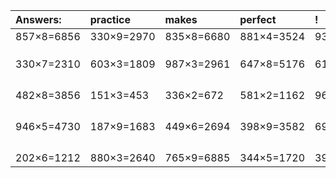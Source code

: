 | Answers: | practice | makes | perfect | ! |
| :--- | :--- | :--- | :--- | :--- |
| 857×8=6856 | 330×9=2970 | 835×8=6680 | 881×4=3524 | 934×7=6538 | 
|   |   |   |   |   | 
|   |   |   |   |   | 
|   |   |   |   |   | 
| 330×7=2310 | 603×3=1809 | 987×3=2961 | 647×8=5176 | 612×8=4896 | 
|   |   |   |   |   | 
|   |   |   |   |   | 
|   |   |   |   |   | 
|   |   |   |   |   | 
| 482×8=3856 | 151×3=453 | 336×2=672 | 581×2=1162 | 969×8=7752 | 
|   |   |   |   |   | 
|   |   |   |   |   | 
|   |   |   |   |   | 
|   |   |   |   |   | 
| 946×5=4730 | 187×9=1683 | 449×6=2694 | 398×9=3582 | 691×4=2764 | 
|   |   |   |   |   | 
|   |   |   |   |   | 
|   |   |   |   |   | 
|   |   |   |   |   | 
| 202×6=1212 | 880×3=2640 | 765×9=6885 | 344×5=1720 | 394×5=1970 | 
